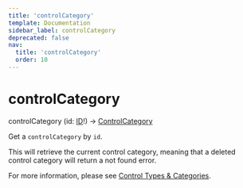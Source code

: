 ```yaml
---
title: 'controlCategory'
template: Documentation
sidebar_label: controlCategory
deprecated: false
nav:
  title: 'controlCategory'
  order: 10
---
```


# controlCategory

<div className="pb-4 font-roboto-slab text-lg"><span className="font-bold">controlCategory</span> <span style={{'fontWeight':400,'fontSize':'0.85em'}}>(id: <a href="/guardrails/docs/reference/graphql/scalar/ID">ID</a>!) &rarr; <a href="/guardrails/docs/reference/graphql/object/ControlCategory">ControlCategory</a></span>
</div>



Get a `controlCategory` by `id`.

This will retrieve the current control category, meaning that a deleted control category will return a not found error.

For more information, please see [Control Types & Categories](https://turbot.com/guardrails/docs/concepts/controls/types-categories).